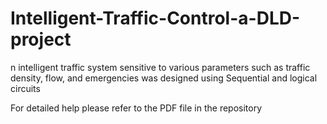 # Intelligent-Traffic-Control-a-DLD-project
n intelligent traffic system sensitive to various parameters such as traffic density, flow, and emergencies was designed using Sequential and logical circuits


For detailed help please refer to the PDF file in the repository
